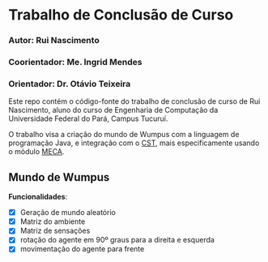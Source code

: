 # Trabalho de Conclusão de Curso

### Autor: Rui Nascimento
### Coorientador: Me. Ingrid Mendes
### Orientador: Dr. Otávio Teixeira


Este repo contém o código-fonte do trabalho de conclusão de curso de Rui Nascimento, aluno do curso de Engenharia de
Computação da Universidade Federal do Pará, Campus Tucuruí.

O trabalho visa a criação do mundo de Wumpus com a linguagem de programação Java, e integração com o [CST](https://cst.fee.unicamp.br/),
mais especificamente usando o módulo [MECA](https://github.com/CST-Group/codelab-meca).


## Mundo de Wumpus
**Funcionalidades**:
- [x] Geração de mundo aleatório
- [x] Matriz do ambiente
- [x] Matriz de sensações
- [x] rotação do agente em 90º graus para a direita e esquerda
- [x] movimentação do agente para frente